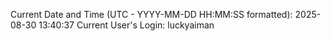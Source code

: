 Current Date and Time (UTC - YYYY-MM-DD HH:MM:SS formatted): 2025-08-30 13:40:37
Current User's Login: luckyaiman
